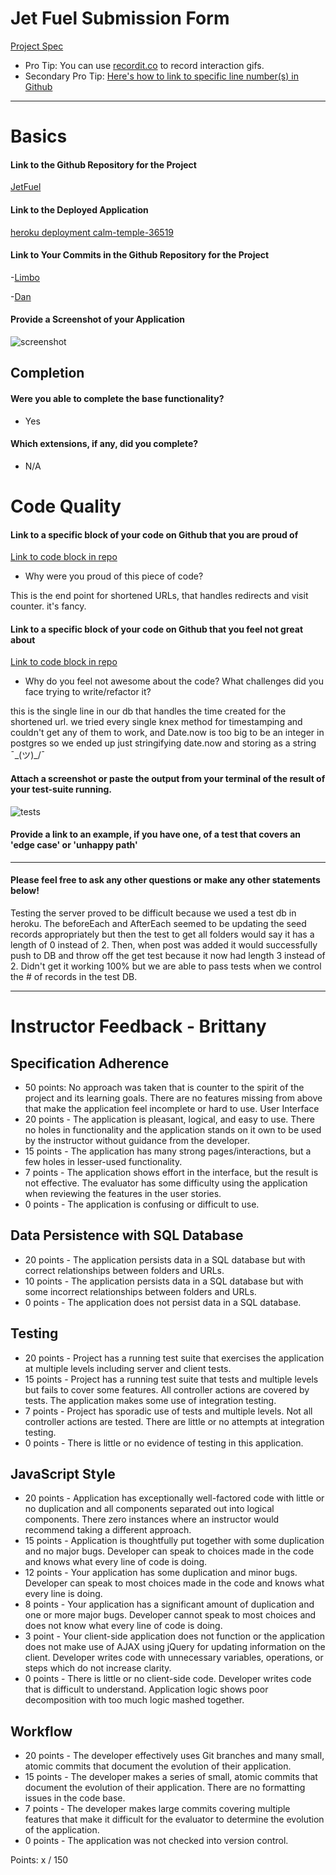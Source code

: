 # Jet Fuel Submission Form

[Project Spec](http://frontend.turing.io/projects/jet-fuel.html)

* Pro Tip: You can use [recordit.co](http://recordit.co/) to record interaction gifs.
* Secondary Pro Tip: [Here's how to link to specific line number(s) in Github](http://stackoverflow.com/questions/23821235/how-to-link-to-specific-line-number-on-github)


------

# Basics

#### Link to the Github Repository for the Project
[JetFuel](https://github.com/DanGrund/jetFuel/issues/25)

#### Link to the Deployed Application
[heroku deployment calm-temple-36519](https://calm-temple-36519.herokuapp.com/)

#### Link to Your Commits in the Github Repository for the Project

-[Limbo](https://github.com/DanGrund/jetFuel/commits?author=mlimberg)

-[Dan](https://github.com/DanGrund/jetFuel/commits?author=DanGrund)

#### Provide a Screenshot of your Application

![screenshot](http://i.imgur.com/Snyupgi.png)

## Completion

#### Were you able to complete the base functionality?
* Yes 

#### Which extensions, if any, did you complete?

- N/A

# Code Quality

#### Link to a specific block of your code on Github that you are proud of
[Link to code block in repo](https://github.com/DanGrund/jetFuel/blob/e77c1e9398192824d4a07c9f20cbd4881a5988be/server.js#L98-L119)

* Why were you proud of this piece of code?

This is the end point for shortened URLs, that handles redirects and visit counter. it's fancy. 

#### Link to a specific block of your code on Github that you feel not great about
[Link to code block in repo](https://github.com/DanGrund/jetFuel/blob/e77c1e9398192824d4a07c9f20cbd4881a5988be/db/migrations/20170316143038_initial.js#L14)

* Why do you feel not awesome about the code? What challenges did you face trying to write/refactor it?

this is the single line in our db that handles the time created for the shortened url. we tried every single knex method for timestamping and couldn't get any of them to work, and Date.now is too big to be an integer in postgres so we ended up just stringifying date.now and storing as a string  ¯\_(ツ)_/¯

#### Attach a screenshot or paste the output from your terminal of the result of your test-suite running.

![tests](http://i.imgur.com/9uo3GG7.png)

#### Provide a link to an example, if you have one, of a test that covers an 'edge case' or 'unhappy path'

-----

#### Please feel free to ask any other questions or make any other statements below!
Testing the server proved to be difficult because we used a test db in heroku. The beforeEach and AfterEach seemed to be updating the seed records appropriately but then the test to get all folders would say it has a length of 0 instead of 2. Then, when post was added it would successfully push to DB and throw off the get test because it now had length 3 instead of 2. Didn't get it working 100% but we are able to pass tests when we control the # of records in the test DB. 

-----

# Instructor Feedback - Brittany

## Specification Adherence

* 50 points: No approach was taken that is counter to the spirit of the project and its learning goals. There are no features missing from above that make the application feel incomplete or hard to use.
User Interface
* 20 points - The application is pleasant, logical, and easy to use. There no holes in functionality and the application stands on it own to be used by the instructor without guidance from the developer.
* 15 points - The application has many strong pages/interactions, but a few holes in lesser-used functionality.
* 7 points - The application shows effort in the interface, but the result is not effective. The evaluator has some difficulty using the application when reviewing the features in the user stories.
* 0 points - The application is confusing or difficult to use.

## Data Persistence with SQL Database

* 20 points - The application persists data in a SQL database but with correct relationships between folders and URLs.
* 10 points - The application persists data in a SQL database but with some incorrect relationships between folders and URLs.
* 0 points - The application does not persist data in a SQL database.


## Testing

* 20 points - Project has a running test suite that exercises the application at multiple levels including server and client tests.
* 15 points - Project has a running test suite that tests and multiple levels but fails to cover some features. All controller actions are covered by tests. The application makes some use of integration testing.
* 7 points - Project has sporadic use of tests and multiple levels. Not all controller actions are tested. There are little or no attempts at integration testing.
* 0 points - There is little or no evidence of testing in this application.


## JavaScript Style

* 20 points - Application has exceptionally well-factored code with little or no duplication and all components separated out into logical components. There zero instances where an instructor would recommend taking a different approach.
* 15 points - Application is thoughtfully put together with some duplication and no major bugs. Developer can speak to choices made in the code and knows what every line of code is doing.
* 12 points - Your application has some duplication and minor bugs. Developer can speak to most choices made in the code and knows what every line is doing.
* 8 points - Your application has a significant amount of duplication and one or more major bugs. Developer cannot speak to most choices and does not know what every line of code is doing.
* 3 point - Your client-side application does not function or the application does not make use of AJAX using jQuery for updating information on the client. Developer writes code with unnecessary variables, operations, or steps which do not increase clarity.
* 0 points - There is little or no client-side code. Developer writes code that is difficult to understand. Application logic shows poor decomposition with too much logic mashed together.

## Workflow

* 20 points - The developer effectively uses Git branches and many small, atomic commits that document the evolution of their application.
* 15 points - The developer makes a series of small, atomic commits that document the evolution of their application. There are no formatting issues in the code base.
* 7 points - The developer makes large commits covering multiple features that make it difficult for the evaluator to determine the evolution of the application.
* 0 points - The application was not checked into version control.

Points: x / 150
